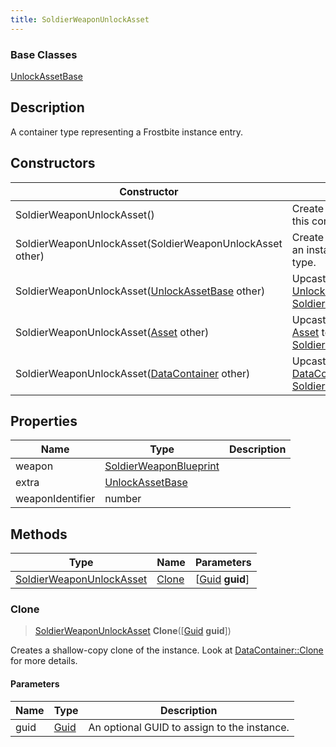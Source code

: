 ```yaml
---
title: SoldierWeaponUnlockAsset
---
```

### Base Classes

[UnlockAssetBase](UnlockAssetBase)

## Description

A container type representing a Frostbite instance entry.

## Constructors

| Constructor                                                                         | Description                                                                                                                             |
| ----------------------------------------------------------------------------------- | --------------------------------------------------------------------------------------------------------------------------------------- |
| SoldierWeaponUnlockAsset()                                                          | Create a new instance of this container type.                                                                                           |
| SoldierWeaponUnlockAsset(SoldierWeaponUnlockAsset other)                            | Create a reference copy of an instance of the same type.                                                                                |
| SoldierWeaponUnlockAsset([UnlockAssetBase](UnlockAssetBase) other)                  | Upcast an instance of type [UnlockAssetBase](UnlockAssetBase) to [SoldierWeaponUnlockAsset](SoldierWeaponUnlockAsset).                  |
| SoldierWeaponUnlockAsset([Asset](Asset) other)                                      | Upcast an instance of type [Asset](Asset) to [SoldierWeaponUnlockAsset](SoldierWeaponUnlockAsset).                                      |
| SoldierWeaponUnlockAsset([DataContainer](/vext/ref/shared/class/datacontainer) other) | Upcast an instance of type [DataContainer](/vext/ref/shared/class/datacontainer) to [SoldierWeaponUnlockAsset](SoldierWeaponUnlockAsset). |

## Properties

| Name             | Type                                             | Description |
| ---------------- | ------------------------------------------------ | ----------- |
| weapon           | [SoldierWeaponBlueprint](SoldierWeaponBlueprint) |             |
| extra            | [UnlockAssetBase](UnlockAssetBase)               |             |
| weaponIdentifier | number                                           |             |

## Methods

| Type                                                 | Name            | Parameters                                     |
| ---------------------------------------------------- | --------------- | ---------------------------------------------- |
| [SoldierWeaponUnlockAsset](SoldierWeaponUnlockAsset) | [Clone](#clone) | \[[Guid](/vext/ref/shared/class/guid) **guid**\] |

### Clone

> [SoldierWeaponUnlockAsset](SoldierWeaponUnlockAsset) **Clone**(\[[Guid](/vext/ref/shared/class/guid) **guid**\])

Creates a shallow-copy clone of the instance. Look at [DataContainer::Clone](/vext/ref/shared/class/datacontainer#clone) for more details.

#### Parameters

| Name | Type         | Description                                 |
| ---- | ------------ | ------------------------------------------- |
| guid | [Guid](Guid) | An optional GUID to assign to the instance. |
